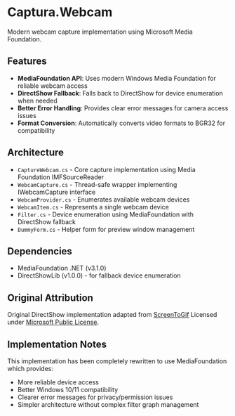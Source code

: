 # Captura.Webcam

Modern webcam capture implementation using Microsoft Media Foundation.

## Features

- **MediaFoundation API**: Uses modern Windows Media Foundation for reliable webcam access
- **DirectShow Fallback**: Falls back to DirectShow for device enumeration when needed
- **Better Error Handling**: Provides clear error messages for camera access issues
- **Format Conversion**: Automatically converts video formats to BGR32 for compatibility

## Architecture

- `CaptureWebcam.cs` - Core capture implementation using Media Foundation IMFSourceReader
- `WebcamCapture.cs` - Thread-safe wrapper implementing IWebcamCapture interface
- `WebcamProvider.cs` - Enumerates available webcam devices
- `WebcamItem.cs` - Represents a single webcam device
- `Filter.cs` - Device enumeration using MediaFoundation with DirectShow fallback
- `DummyForm.cs` - Helper form for preview window management

## Dependencies

- MediaFoundation .NET (v3.1.0)
- DirectShowLib (v1.0.0) - for fallback device enumeration

## Original Attribution

Original DirectShow implementation adapted from [ScreenToGif](https://github.com/NickeManarin/ScreenToGif/)
Licensed under [Microsoft Public License](https://github.com/NickeManarin/ScreenToGif/blob/master/LICENSE.txt).

## Implementation Notes

This implementation has been completely rewritten to use MediaFoundation which provides:
- More reliable device access
- Better Windows 10/11 compatibility
- Clearer error messages for privacy/permission issues
- Simpler architecture without complex filter graph management
